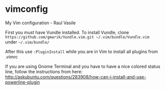 # vimconfig
My Vim configuration - Raul Vasile

First you must have Vundle installed. 
To install Vundle, clone ``https://github.com/gmarik/Vundle.vim.git ~/.vim/bundle/Vundle.vim`` under ``~/.vim/bundle/``

After this use ``:PluginInstall`` while you are in Vim to install all plugins from .vimrc

If you are using Gnome Terminal and you have to have a nice colored status line, follow the instructions from here: http://askubuntu.com/questions/283908/how-can-i-install-and-use-powerline-plugin
